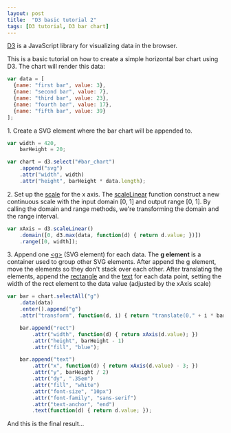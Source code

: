 ```yaml
---
layout: post
title:  "D3 basic tutorial 2"
tags: [D3 tutorial, D3 bar chart]
---
```


[D3](https://d3js.org/) is a JavaScript library for visualizing data in the browser.

This is a basic tutorial on how to create a simple horizontal bar chart using D3.
The chart will render this data:

```javascript
var data = [
  {name: "first bar", value: 3},
  {name: "second bar", value: 7},
  {name: "third bar", value: 23},
  {name: "fourth bar", value: 17},
  {name: "fifth bar", value: 39}
];
```

1\. Create a SVG element where the bar chart will be appended to.

```javascript
var width = 420,
    barHeight = 20;

var chart = d3.select("#bar_chart")
    .append("svg")
    .attr("width", width)
    .attr("height", barHeight * data.length);
```

2\. Set up the [scale](https://github.com/d3/d3-scale) for the x axis. The [scaleLinear](https://github.com/d3/d3-scale#linear-scales) function construct a new continuous scale with the input domain [0, 1] and output range [0, 1].
By calling the domain and range methods, we're transforming the domain and the range interval.

```javascript
var xAxis = d3.scaleLinear()
    .domain([0, d3.max(data, function(d) { return d.value; })])
    .range([0, width]);
```

3\. Append one [\<g\>](https://developer.mozilla.org/en-US/docs/Web/SVG/Element/g) (SVG element) for each data. The __g element__ is a container used to group other SVG elements. After append the g element, move the elements so they don't stack over each other. After translating the elements, append the [rectangle](https://developer.mozilla.org/pt-BR/docs/Web/SVG/Element/rect) and the [text](https://developer.mozilla.org/pt-BR/docs/Web/SVG/Element/text) for each data point, setting the width of the rect element to the data value (adjusted by the xAxis scale)

```javascript
var bar = chart.selectAll("g")
    .data(data)
    .enter().append("g")
    .attr("transform", function(d, i) { return "translate(0," + i * barHeight + ")"; });

    bar.append("rect")
        .attr("width", function(d) { return xAxis(d.value); })
        .attr("height", barHeight - 1)
        .attr("fill", "blue");

    bar.append("text")
        .attr("x", function(d) { return xAxis(d.value) - 3; })
        .attr("y", barHeight / 2)
        .attr("dy", ".35em")
        .attr("fill", "white")
        .attr("font-size", "10px")
        .attr("font-family", "sans-serif")
        .attr("text-anchor", "end")
        .text(function(d) { return d.value; });
```
And this is the final result...

<div id="bar_chart"></div>
<script src="https://d3js.org/d3.v4.min.js"></script>
<script>
var data = [
  {name: "first bar", value: 3},
  {name: "second bar", value: 7},
  {name: "third bar", value: 23},
  {name: "fourth bar", value: 17},
  {name: "fifth bar", value: 39}
];

var width = 420,
    barHeight = 20;

var chart = d3.select("#bar_chart")
    .append("svg")
    .attr("width", width)
    .attr("height", barHeight * data.length);

var xAxis = d3.scaleLinear()
    .domain([0, d3.max(data, function(d) { return d.value; })])
    .range([0, width]);

var bar = chart.selectAll("g")
    .data(data)
    .enter().append("g")
    .attr("transform", function(d, i) { return "translate(0," + i * barHeight + ")"; });

    bar.append("rect")
        .attr("width", function(d) { return xAxis(d.value); })
        .attr("height", barHeight - 1)
        .attr("fill", "blue");

    bar.append("text")
        .attr("x", function(d) { return xAxis(d.value) - 3; })
        .attr("y", barHeight / 2)
        .attr("dy", ".35em")
        .attr("fill", "white")
        .attr("font-size", "10px")
        .attr("font-family", "sans-serif")
        .attr("text-anchor", "end")
        .text(function(d) { return d.value; });

</script>
